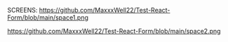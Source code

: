 SCREENS: 
https://github.com/MaxxxWell22/Test-React-Form/blob/main/space1.png

https://github.com/MaxxxWell22/Test-React-Form/blob/main/space2.png
